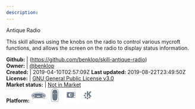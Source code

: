 ```yaml
---
description: 
---
```

Antique Radio

This skill allows using the knobs on the radio to control various
mycroft functions, and allows the screen on the radio to display
status information.

**Github:** | (https://github.com/benklop/skill-antique-radio)  
**Owner:** | [@benklop](https://github.com/benklop)  
**Created:** | 2019-04-10T02:57:09Z  **Last updated:** 2019-08-22T23:49:50Z  
**License:** | [GNU General Public License v3.0](https://api.github.com/licenses/gpl-3.0)  
**Market status:** | [Not in Market](https://market.mycroft.ai/skill/)  
**Platform:**   ![](.gitbook/assets/mark-1-icon.png)  ![](.gitbook/assets/mark-2-icon.png)  ![](.gitbook/assets/picroft-icon.png)  ![](.gitbook/assets/kde.png)   
